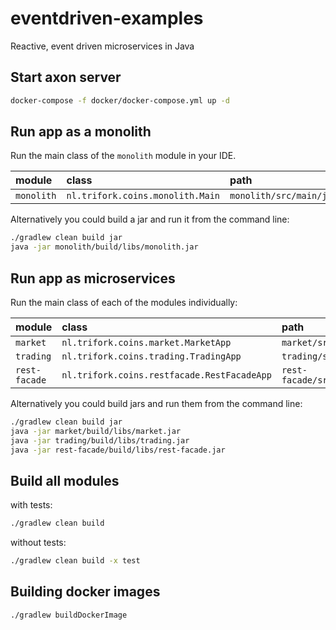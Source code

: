 # eventdriven-examples
Reactive, event driven microservices in Java

## Start axon server
```sh
docker-compose -f docker/docker-compose.yml up -d
```

## Run app as a monolith
Run the main class  of the `monolith` module in your IDE.

| module     | class                            | path                                                         |
|:-----------|:---------------------------------|:-------------------------------------------------------------|
| `monolith` | `nl.trifork.coins.monolith.Main` | `monolith/src/main/java/nl/trifork/coins/monolith/Main.java` |

Alternatively you could build a jar and run it from the command line:
```sh
./gradlew clean build jar
java -jar monolith/build/libs/monolith.jar 
```

## Run app as microservices
Run the main class of each of the modules individually:

| module        | class                                       | path                                                                       |
|:--------------|:--------------------------------------------|:---------------------------------------------------------------------------|
| `market`      | `nl.trifork.coins.market.MarketApp`         | `market/src/main/java/nl/trifork/coins/market/MarketApp.java`              |
| `trading`     | `nl.trifork.coins.trading.TradingApp`       | `trading/src/main/java/nl/trifork/coins/trading/TradingApp.java`           |
| `rest-facade` | `nl.trifork.coins.restfacade.RestFacadeApp` | `rest-facade/src/main/java/nl/trifork/coins/restfacade/RestFacadeApp.java` |


Alternatively you could build jars and run them from the command line:
```sh
./gradlew clean build jar
java -jar market/build/libs/market.jar 
java -jar trading/build/libs/trading.jar 
java -jar rest-facade/build/libs/rest-facade.jar 
```

## Build all modules
with tests:
```sh
./gradlew clean build
```
without tests:
```sh
./gradlew clean build -x test
```

## Building docker images
```sh
./gradlew buildDockerImage
```
